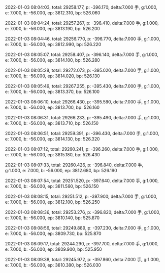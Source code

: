 2022-01-03 08:04:03, total: 29258.177, p: -396.170, delta:7.000 手, g:1.000, e: 7.000, b: -56.000, ep: 3812.310, bp: 526.060

2022-01-03 08:04:24, total: 29257.267, p: -396.410, delta:7.000 手, g:1.000, e: 7.000, b: -56.000, ep: 3813.190, bp: 526.200

2022-01-03 08:04:46, total: 29256.770, p: -396.770, delta:7.000 手, g:1.000, e: 7.000, b: -56.000, ep: 3812.990, bp: 526.220

2022-01-03 08:05:07, total: 29258.407, p: -396.140, delta:7.000 手, g:1.000, e: 7.000, b: -56.000, ep: 3814.100, bp: 526.280

2022-01-03 08:05:28, total: 29272.073, p: -395.020, delta:7.000 手, g:1.000, e: 7.000, b: -56.000, ep: 3814.020, bp: 526.130

2022-01-03 08:05:49, total: 29267.255, p: -395.430, delta:7.000 手, g:1.000, e: 7.000, b: -56.000, ep: 3813.370, bp: 526.100

2022-01-03 08:06:10, total: 29266.430, p: -395.580, delta:7.000 手, g:1.000, e: 7.000, b: -56.000, ep: 3813.700, bp: 526.160

2022-01-03 08:06:31, total: 29266.233, p: -395.490, delta:7.000 手, g:1.000, e: 7.000, b: -56.000, ep: 3813.710, bp: 526.150

2022-01-03 08:06:51, total: 29259.391, p: -396.430, delta:7.000 手, g:1.000, e: 7.000, b: -56.000, ep: 3814.130, bp: 526.320

2022-01-03 08:07:12, total: 29260.241, p: -396.260, delta:7.000 手, g:1.000, e: 7.000, b: -56.000, ep: 3815.180, bp: 526.430

2022-01-03 08:07:33, total: 29260.426, p: -396.840, delta:7.000 手, g:1.000, e: 7.000, b: -56.000, ep: 3812.680, bp: 526.190

2022-01-03 08:07:54, total: 29251.520, p: -397.640, delta:7.000 手, g:1.000, e: 7.000, b: -56.000, ep: 3811.560, bp: 526.150

2022-01-03 08:08:15, total: 29251.512, p: -397.900, delta:7.000 手, g:1.000, e: 7.000, b: -56.000, ep: 3812.100, bp: 526.250

2022-01-03 08:08:36, total: 29253.276, p: -396.820, delta:7.000 手, g:1.000, e: 7.000, b: -56.000, ep: 3810.140, bp: 525.870

2022-01-03 08:08:56, total: 29249.889, p: -397.230, delta:7.000 手, g:1.000, e: 7.000, b: -56.000, ep: 3809.730, bp: 525.870

2022-01-03 08:09:17, total: 29244.290, p: -397.700, delta:7.000 手, g:1.000, e: 7.000, b: -56.000, ep: 3809.900, bp: 525.950

2022-01-03 08:09:38, total: 29245.972, p: -397.860, delta:7.000 手, g:1.000, e: 7.000, b: -56.000, ep: 3810.380, bp: 526.030